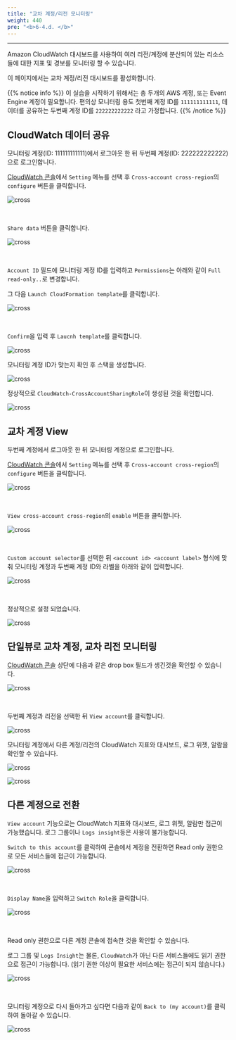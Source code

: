 ```yaml
---
title: "교차 계정/리전 모니터링"
weight: 440
pre: "<b>6-4.d. </b>"
---
```

***

Amazon CloudWatch 대시보드를 사용하여 여러 리전/계정에 분산되어 있는 리소스들에 대한 지표 및 경보를 모니터링 할 수 있습니다.

이 페이지에서는 교차 계정/리전 대시보드를 활성화합니다.

{{% notice info %}}
이 실습을 시작하기 위해서는 총 두개의 AWS 계정, 또는 Event Engine 계정이 필요합니다. 편의상 모니터링 용도 첫번째 계정 ID를 `111111111111`, 데이터를 공유하는 두번째 계정 ID를 `222222222222` 라고 가정합니다.
{{% /notice %}}

## CloudWatch 데이터 공유

모니터링 계정(ID: 111111111111)에서 로그아웃 한 뒤 두번째 계정(ID: 222222222222)으로 로그인합니다.

[CloudWatch 콘솔](https://us-east-2.console.aws.amazon.com/cloudwatch/home?region=us-east-2#)에서 `Setting` 메뉴를 선택 후 `Cross-account cross-region`의 `configure` 버튼을 클릭합니다.

![cross](/images/workshop3/share1.png)

&nbsp;

`Share data` 버튼을 클릭합니다.

![cross](/images/workshop3/share2.png)

&nbsp;

`Account ID` 필드에 모니터링 계정 ID를 입력하고 `Permissions`는 아래와 같이 `Full read-only..`로 변경합니다.

그 다음 `Launch CloudFormation template`를 클릭합니다.

![cross](/images/workshop3/share-data.png)

&nbsp;

`Confirm`을 입력 후 `Laucnh template`를 클릭합니다. 

![cross](/images/workshop3/share-data2.png)

모니터링 계정 ID가 맞는지 확인 후 스택을 생성합니다.

![cross](/images/workshop3/share-data3.png)

정상적으로 `CloudWatch-CrossAccountSharingRole`이 생성된 것을 확인합니다.

![cross](/images/workshop3/share-data4.png)

## 교차 계정 View

두번째 계정에서 로그아웃 한 뒤 모니터링 계정으로 로그인합니다.

[CloudWatch 콘솔](https://us-east-2.console.aws.amazon.com/cloudwatch/home?region=us-east-2#)에서 `Setting` 메뉴를 선택 후 `Cross-account cross-region`의 `configure` 버튼을 클릭합니다.

![cross](/images/workshop3/share1.png)

&nbsp;

`View cross-account cross-region`의 `enable` 버튼을 클릭합니다.

![cross](/images/workshop3/share3.png)

&nbsp;

`Custom account selector`를 선택한 뒤 `<account id> <account label>` 형식에 맞춰 모니터링 계정과 두번째 계정 ID와 라벨을 아래와 같이 입력합니다.

![cross](/images/workshop3/view1.png)

&nbsp;

정상적으로 설정 되었습니다.

![cross](/images/workshop3/view2.png)



## 단일뷰로 교차 계정, 교차 리전 모니터링

[CloudWatch 콘솔](https://us-east-2.console.aws.amazon.com/cloudwatch/home?region=us-east-2#) 상단에 다음과 같은 drop box 필드가 생긴것을 확인할 수 있습니다.

![cross](/images/workshop3/cross1.png)

&nbsp;

두번째 계정과 리전을 선택한 뒤 `View account`를 클릭합니다.

![cross](/images/workshop3/cross2.png)

모니터링 계정에서 다른 계정/리전의 CloudWatch 지표와 대시보드, 로그 위젯, 알람을 확인할 수 있습니다.

![cross](/images/workshop3/cross3.png)

![cross](/images/workshop3/cross4.png)

## 다른 계정으로 전환

`View account` 기능으로는 CloudWatch 지표와 대시보드, 로그 위젯, 알람만 접근이 가능했습니다. 로그 그룹이나 `Logs insight`등은 사용이 불가능합니다.

`Switch to this account`를 클릭하여 콘솔에서 계정을 전환하면 Read only 권한으로 모든 서비스들에 접근이 가능합니다.

![cross](/images/workshop3/cross5.png)

&nbsp;

`Display Name`을 입력하고 `Switch Role`을 클릭합니다.

![cross](/images/workshop3/cross6.png)

&nbsp;

Read only 권한으로 다른 계정 콘솔에 접속한 것을 확인할 수 있습니다.

로그 그룹 및 `Logs Insight`는 물론, `CloudWatch`가 아닌 다른 서비스들에도 읽기 권한으로 접근이 가능합니다. (읽기 권한 이상이 필요한 서비스에는 접근이 되지 않습니다.)

![cross](/images/workshop3/cross7.png)

&nbsp;

모니터링 계정으로 다시 돌아가고 싶다면 다음과 같이 `Back to (my account)`를 클릭하여 돌아갈 수 있습니다.

![cross](/images/workshop3/cross8.png)
